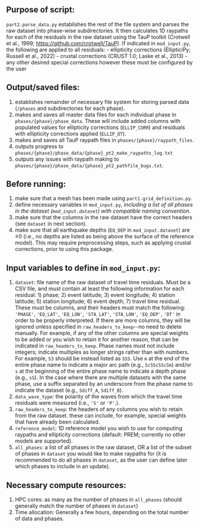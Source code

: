 ## Purpose of script:
`part2.parse_data.py` establishes the rest of the file system and parses the raw dataset into phase-wise subdirectories. It then calculates 1D raypaths for each of the residuals in the raw dataset using the TauP toolkit (Crotwell et al., 1999; https://github.com/crotwell/TauP). If indicated in `mod_input.py`, the following are applied to all residuals:
    - ellipticity corrections (EllipticiPy; Russell et al., 2022)
    - crustal corrections (CRUST 1.0; Laske et al., 2013)
    - any other desired special corrections however these must be configured by the user


## Output/saved files:
1. establishes remainder of necessary file system for storing parsed data (`/phases` and subdirectories for each phase).
2. makes and saves all master data files for each individual phase in `phases/{phase}/phase_data`. These will include added columns with populated values for ellipticity corrections (`ELLIP_CORR`) and residuals with ellipticity corrections applied (`ELLIP_DT`).
3. makes and saves all TauP raypath files in `phases/{phase}/raypath_files`.
4. outputs progress to `phases/{phase}/phase_data/{phase}_pt2_make_raypaths_log.txt`
5. outputs any issues with raypath making to `phases/{phase}/phase_data/{phase}_pt2_pathfile_bugs.txt`.


## Before running:
1. make sure that a mesh has been made using `part1.grid_definition.py`.
2. define necessary variables in `mod_input.py`, _including a list of all phases in the dataset (`mod_input.dataset`) with compatible naming convention_.
3. make sure that the columns in the raw dataset have the correct headers (see `dataset` in next section).
4. make sure that all earthquake depths (`EQ_DEP` in `mod_input.dataset`) are ≥0 (i.e., no depths are listed as being above the surface of the reference model). This may require preprocessing steps, such as applying crustal corrections, prior to using this package.


## Input variables to define in `mod_input.py`: 
1. `dataset`: file name of the raw dataset of travel time residuals. Must be a CSV file, and must contain at least the following information for each residual: 1) phase; 2) event latitude; 3) event longitude; 4) station latitude; 5) station longitude; 6) event depth; 7) travel time residual. These must be columns, and their headers must match the following: `'PHASE'`, `'EQ_LAT'`, `'EQ_LON'`, `'STA_LAT'`, `'STA_LON'`, `'EQ_DEP'`, `'DT'` in order to be properly interpreted.  If there are more columns, they will be ignored unless specified in `raw_headers_to_keep`--no need to delete manually. For example, if any of the other columns are special weights to be added or you wish to retain it for another reason, that can be indicated in `raw_headers_to_keep`. Phase names must not include integers; indicate multiples as longer strings rather than with numbers. For example, `S3` should be instead listed as `SSS`. Use `m` at the end of the entire phase name to indicate a major arc path (e.g., `ScSScSScSm`) and/or `s` at the beginning of the entire phase name to indicate a depth phase (e.g., `sS`). In the case where there are multiple datasets with the same phase, use a suffix separated by an underscore from the phase name to indicate the dataset (e.g., `Sdiff_A`, `Sdiff_B`).
2. `data_wave_type`: the polarity of the waves from which the travel time residuals were measured (i.e., `'S'` or `'P'`.).
3. `raw_headers_to_keep`: the headers of any columns you wish to retain from the raw dataset. these can include, for example, special weights that have already been calculated.
4. `reference_model`: 1D reference model you wish to use for computing raypaths and ellipticity corrections (default: PREM; currently no other models are supported).
5. `all_phases`: a list of all phases in the raw dataset, OR a list of the subset of phases in `dataset` you would like to make raypaths for (it is recommended to do all phases in `dataset`, as the user can define later which phases to include in an update).


## Necessary compute resources:
1. HPC cores: as many as the number of phases in `all_phases` (should generally match the number of phases in `dataset`)
2. Time allocation: Generally a few hours, depending on the total number of data and phases.
